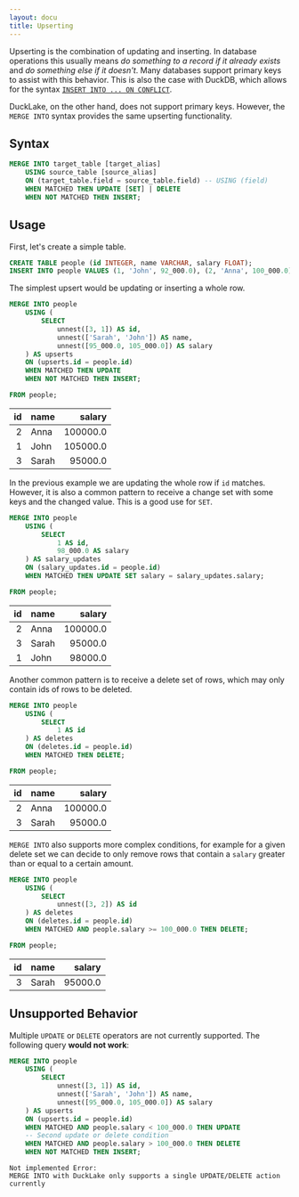 ```yaml
---
layout: docu
title: Upserting
---
```


Upserting is the combination of updating and inserting. In database operations this usually means *do something to a record if it already exists* and *do something else if it doesn't*. Many databases support primary keys to assist with this behavior. This is also the case with DuckDB, which allows for the syntax [`INSERT INTO ... ON CONFLICT`](https://duckdb.org/docs/stable/sql/statements/insert#on-conflict-clause).

DuckLake, on the other hand, does not support primary keys. However, the `MERGE INTO` syntax provides the same upserting functionality.

## Syntax

```sql
MERGE INTO target_table [target_alias]
    USING source_table [source_alias]
    ON (target_table.field = source_table.field) -- USING (field)
    WHEN MATCHED THEN UPDATE [SET] | DELETE
    WHEN NOT MATCHED THEN INSERT;
```

## Usage

First, let's create a simple table.

```sql
CREATE TABLE people (id INTEGER, name VARCHAR, salary FLOAT);
INSERT INTO people VALUES (1, 'John', 92_000.0), (2, 'Anna', 100_000.0);
```

The simplest upsert would be updating or inserting a whole row.

```sql
MERGE INTO people
    USING (
        SELECT
            unnest([3, 1]) AS id,
            unnest(['Sarah', 'John']) AS name,
            unnest([95_000.0, 105_000.0]) AS salary
    ) AS upserts
    ON (upserts.id = people.id)
    WHEN MATCHED THEN UPDATE
    WHEN NOT MATCHED THEN INSERT;

FROM people;
```

| id | name  |  salary  |
|---:|-------|---------:|
| 2  | Anna  | 100000.0 |
| 1  | John  | 105000.0  |
| 3  | Sarah | 95000.0  |



In the previous example we are updating the whole row if `id` matches. However, it is also a common pattern to receive a change set with some keys and the changed value. This is a good use for `SET`.

```sql
MERGE INTO people
    USING (
        SELECT
            1 AS id,
            98_000.0 AS salary
    ) AS salary_updates
    ON (salary_updates.id = people.id)
    WHEN MATCHED THEN UPDATE SET salary = salary_updates.salary;

FROM people;
```

| id | name  |  salary  |
|---:|-------|---------:|
| 2  | Anna  | 100000.0 |
| 3  | Sarah | 95000.0  |
| 1  | John  | 98000.0  |

Another common pattern is to receive a delete set of rows, which may only contain ids of rows to be deleted.

```sql
MERGE INTO people
    USING (
        SELECT
            1 AS id
    ) AS deletes
    ON (deletes.id = people.id)
    WHEN MATCHED THEN DELETE;

FROM people;
```

| id | name  |  salary  |
|---:|-------|---------:|
| 2  | Anna  | 100000.0 |
| 3  | Sarah | 95000.0  |


`MERGE INTO` also supports more complex conditions, for example for a given delete set we can decide to only remove rows that contain a `salary` greater than or equal to a certain amount.

```sql
MERGE INTO people
    USING (
        SELECT
            unnest([3, 2]) AS id
    ) AS deletes
    ON (deletes.id = people.id)
    WHEN MATCHED AND people.salary >= 100_000.0 THEN DELETE;

FROM people;
```

| id | name  | salary  |
|---:|-------|--------:|
| 3  | Sarah | 95000.0 |

## Unsupported Behavior

Multiple `UPDATE` or `DELETE` operators are not currently supported. The following query **would not work**:

```sql
MERGE INTO people
    USING (
        SELECT
            unnest([3, 1]) AS id,
            unnest(['Sarah', 'John']) AS name,
            unnest([95_000.0, 105_000.0]) AS salary
    ) AS upserts
    ON (upserts.id = people.id)
    WHEN MATCHED AND people.salary < 100_000.0 THEN UPDATE
    -- Second update or delete condition
    WHEN MATCHED AND people.salary > 100_000.0 THEN DELETE
    WHEN NOT MATCHED THEN INSERT;
```

```console
Not implemented Error:
MERGE INTO with DuckLake only supports a single UPDATE/DELETE action currently
```
